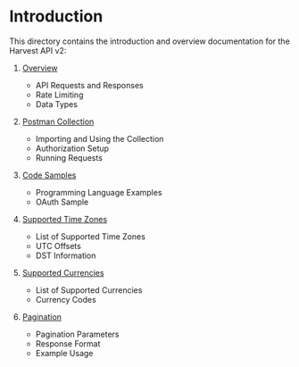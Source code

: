 # Introduction

This directory contains the introduction and overview documentation for the Harvest API v2:

1. [Overview](01_overview.md)
   - API Requests and Responses
   - Rate Limiting
   - Data Types

2. [Postman Collection](02_postman_collection.md)
   - Importing and Using the Collection
   - Authorization Setup
   - Running Requests

3. [Code Samples](03_code_samples.md)
   - Programming Language Examples
   - OAuth Sample

4. [Supported Time Zones](04_supported_timezones.md)
   - List of Supported Time Zones
   - UTC Offsets
   - DST Information

5. [Supported Currencies](05_supported_currencies.md)
   - List of Supported Currencies
   - Currency Codes

6. [Pagination](06_pagination.md)
   - Pagination Parameters
   - Response Format
   - Example Usage